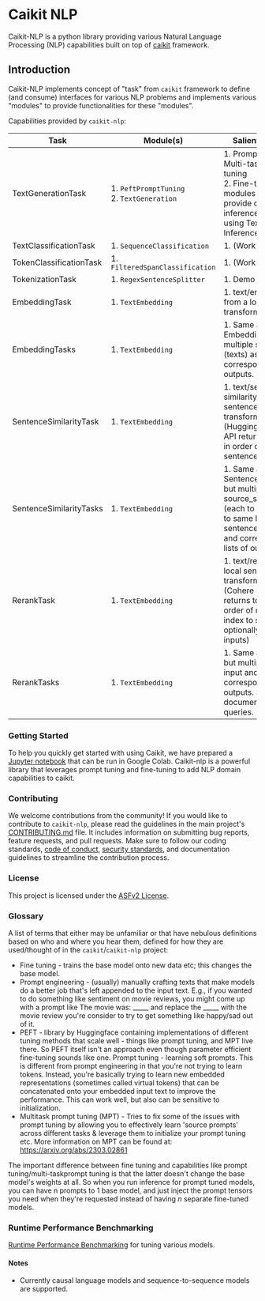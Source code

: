 # Caikit NLP

Caikit-NLP is a python library providing various Natural Language Processing (NLP) capabilities built on top of [caikit](https://github.com/caikit/caikit) framework. 

## Introduction

Caikit-NLP implements concept of "task" from `caikit` framework to define (and consume) interfaces for various NLP problems and implements various "modules" to provide functionalities for these "modules". 

Capabilities provided by `caikit-nlp`:

| Task                    | Module(s)                                      | Salient Feature(s)                                                                                                                                                         |
|-------------------------|------------------------------------------------|----------------------------------------------------------------------------------------------------------------------------------------------------------------------------|
| TextGenerationTask      | 1. `PeftPromptTuning` <br> 2. `TextGeneration` | 1. Prompt Tuning, Multi-task Prompt tuning <br> 2. Fine-tuning  Both modules above provide optimized inference capability using Text Generation Inference Server           |
| TextClassificationTask  | 1. `SequenceClassification`                    | 1. (Work in progress..)                                                                                                                                                    |
| TokenClassificationTask | 1. `FilteredSpanClassification`                | 1. (Work in progress..)                                                                                                                                                    |
| TokenizationTask        | 1. `RegexSentenceSplitter`                     | 1. Demo purposes only                                                                                                                                                      |
| EmbeddingTask           | 1. `TextEmbedding`                             | 1. text/embedding from a local sentence-transformers model                                                                                                                 
| EmbeddingTasks          | 1. `TextEmbedding`                             | 1. Same as EmbeddingTask but multiple sentences (texts) as input and corresponding list of outputs.                                                                        
| SentenceSimilarityTask  | 1. `TextEmbedding`                             | 1. text/sentence-similarity from a local sentence-transformers model (Hugging Face style API returns scores only in order of input sentences)                              |
| SentenceSimilarityTasks | 1. `TextEmbedding`                             | 1. Same as SentenceSimilarityTask but multiple source_sentences (each to be compared to same list of sentences) as input and corresponding lists of outputs.               |
| RerankTask              | 1. `TextEmbedding`                             | 1. text/rerank from a local sentence-transformers model (Cohere style API returns top_n scores in order of relevance with index to source and optionally returning inputs) |
| RerankTasks             | 1. `TextEmbedding`                             | 1. Same as RerankTask but multiple queries as input and corresponding lists of outputs. Same list of documents for all queries.                                            |

### Getting Started

To help you quickly get started with using Caikit, we have prepared a [Jupyter notebook](examples/Caikit_Getting_Started.ipynb) that can be run in Google Colab. Caikit-nlp is a powerful library that leverages prompt tuning and fine-tuning to add NLP domain capabilities to caikit.


### Contributing

We welcome contributions from the community! If you would like to contribute to `caikit-nlp`, please read the guidelines in the main project's [CONTRIBUTING.md](CONTRIBUTING.md) file. It includes information on submitting bug reports, feature requests, and pull requests. Make sure to follow our coding standards, [code of conduct](code-of-conduct.md), [security standards](https://github.com/caikit/community/blob/main/SECURITY.md), and documentation guidelines to streamline the contribution process.

### License

This project is licensed under the [ASFv2 License](LICENSE).

### Glossary

A list of terms that either may be unfamiliar or that have nebulous definitions based on who and where you hear them, defined for how they are used/thought of in the `caikit`/`caikit-nlp` project:

* Fine tuning - trains the base model onto new data etc; this changes the base model.
* Prompt engineering - (usually) manually crafting texts that make models do a better job that's left appended to the input text. E.g., if you wanted to do something like sentiment on movie reviews, you might come up with a prompt like The movie was: _____ and replace the _____  with the movie review you're consider to try to get something like happy/sad out of it.
* PEFT - library by Huggingface containing implementations of different tuning methods that scale well - things like prompt tuning, and MPT live there. So PEFT itself isn't an approach even though parameter efficient fine-tuning sounds like one.
Prompt tuning - learning soft prompts. This is different from prompt engineering in that you're not trying to learn tokens. Instead, you're basically trying to learn new embedded representations (sometimes called virtual tokens) that can be concatenated onto your embedded input text to improve the performance. This can work well, but also can be sensitive to initialization.
* Multitask prompt tuning (MPT) - Tries to fix some of the issues with prompt tuning by allowing you to effectively learn 'source prompts' across different tasks & leverage them to initialize your prompt tuning etc. More information on MPT can be found at: https://arxiv.org/abs/2303.02861

The important difference between fine tuning and capabilities like prompt tuning/multi-taskprompt tuning is that the latter doesn't change the base model's weights at all. So when you run inference for prompt tuned models, you can have n prompts to 1 base model, and just inject the prompt tensors you need when they're requested instead of having _n_ separate fine-tuned models.

### Runtime Performance Benchmarking 

[Runtime Performance Benchmarking](./benchmarks/README.md) for tuning various models.

#### Notes

- Currently causal language models and sequence-to-sequence models are supported.
